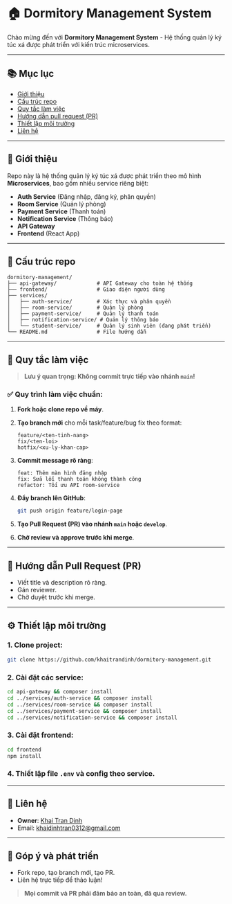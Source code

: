 # 🏠 Dormitory Management System

Chào mừng đến với **Dormitory Management System** - Hệ thống quản lý ký túc xá được phát triển với kiến trúc microservices.

---

## 📚 Mục lục

- [Giới thiệu](#giới-thiệu)
- [Cấu trúc repo](#cấu-trúc-repo)
- [Quy tắc làm việc](#quy-tắc-làm-việc)
- [Hướng dẫn pull request (PR)](#hướng-dẫn-pull-request-pr)
- [Thiết lập môi trường](#thiết-lập-môi-trường)
- [Liên hệ](#liên-hệ)

---

## 🌟 Giới thiệu

Repo này là hệ thống quản lý ký túc xá được phát triển theo mô hình **Microservices**, bao gồm nhiều service riêng biệt: 
- **Auth Service** (Đăng nhập, đăng ký, phân quyền)
- **Room Service** (Quản lý phòng)
- **Payment Service** (Thanh toán)
- **Notification Service** (Thông báo)
- **API Gateway**
- **Frontend** (React App)

---

## 📁 Cấu trúc repo

```
dormitory-management/
├── api-gateway/             # API Gateway cho toàn hệ thống
├── frontend/                # Giao diện người dùng
├── services/
│   ├── auth-service/        # Xác thực và phân quyền
│   ├── room-service/        # Quản lý phòng
│   ├── payment-service/     # Quản lý thanh toán
│   ├── notification-service/ # Quản lý thông báo
│   └── student-service/     # Quản lý sinh viên (đang phát triển)
└── README.md                # File hướng dẫn
```

---

## 🚨 Quy tắc làm việc

> **Lưu ý quan trọng: Không commit trực tiếp vào nhánh `main`!**

### ✅ Quy trình làm việc chuẩn:

1. **Fork hoặc clone repo về máy**.
2. **Tạo branch mới** cho mỗi task/feature/bug fix theo format:
   ```
   feature/<ten-tinh-nang>
   fix/<ten-loi>
   hotfix/<xu-ly-khan-cap>
   ```

3. **Commit message rõ ràng**:
   ```
   feat: Thêm màn hình đăng nhập
   fix: Sửa lỗi thanh toán không thành công
   refactor: Tối ưu API room-service
   ```

4. **Đẩy branch lên GitHub**:
   ```bash
   git push origin feature/login-page
   ```

5. **Tạo Pull Request (PR) vào nhánh `main` hoặc `develop`**.

6. **Chờ review và approve trước khi merge**.

---

## 🔀 Hướng dẫn Pull Request (PR)

- Viết title và description rõ ràng.
- Gán reviewer.
- Chờ duyệt trước khi merge.

---

## ⚙️ Thiết lập môi trường

### 1. Clone project:
```bash
git clone https://github.com/khaitrandinh/dormitory-management.git
```

### 2. Cài đặt các service:
```bash
cd api-gateway && composer install
cd ../services/auth-service && composer install
cd ../services/room-service && composer install
cd ../services/payment-service && composer install
cd ../services/notification-service && composer install
```

### 3. Cài đặt frontend:
```bash
cd frontend
npm install
```

### 4. Thiết lập file `.env` và config theo service.

---

## 🤝 Liên hệ

- **Owner**: [Khai Tran Dinh](https://github.com/khaitrandinh)
- Email: khaidinhtran0312@gmail.com

---

## 🚀 Góp ý và phát triển

- Fork repo, tạo branch mới, tạo PR.
- Liên hệ trực tiếp để thảo luận!

> **Mọi commit và PR phải đảm bảo an toàn, đã qua review.**
